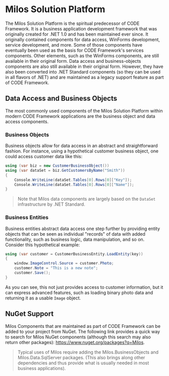 ﻿# Milos Solution Platform

The Milos Solution Platform is the spiritual predecessor of CODE Framework. It is a business application development framework that was originally created for .NET 1.0 and has been maintained ever since. It originally contained components for data access, WinForms development, service development, and more. Some of those components have eventually been used as the basis for CODE Framework's services components. Other elements, such as the WinForms components, are still available in their original form. Data access and business-objects components are also still available in their original form. However, they have also been converted into .NET Standard components (so they can be used in all flavors of .NET) and are maintained as a legacy support feature as part of CODE Framework.

## Data Access and Business Objects

The most commonly used components of the Milos Solution Platform within modern CODE Framework applications are the business object and data access components. 

### Business Objects

Business objects allow for data access in an abstract and straightforward fashion. For instance, using a hypothetical customer business object, one could access customer data like this:

```cs
using (var biz = new CustomerBusinessObject())
using (var dataSet = biz.GetCustomersByName("Smith"))
{
    Console.WriteLine(dataSet.Tables[0].Rows[0]["Key"]);
    Console.WriteLine(dataSet.Tables[0].Rows[0]["Name"]);
}
```

> Note that Milos data components are largely based on the ```DataSet``` infrastructure by .NET Standard.

### Business Entities

Business entities abstract data access one step further by providing entity objects that can be seen as individual "records" of data with added functionality, such as business logic, data manipulation, and so on. Consider this hypothetical example:

```cs
using (var customer = CustomerBusinessEntity.LoadEntity(key))
{
    window.ImageControl.Source = customer.Photo;
    customer.Note = "This is a new note";
    customer.Save();
}
```

As you can see, this not just provides access to customer information, but it can express advanced features, such as loading binary photo data and returning it as a usable ```Image``` object.

## NuGet Support

Milos Components that are maintained as part of CODE Framework can be added to your project from NuGet. The following link provides a quick way to search for Milos NuGet components (although this search may also return other packages): https://www.nuget.org/packages?q=Milos.

> Typical uses of Milos require adding the Milos.BusinessObjects and Milos.Data.SqlServer packages. (This also brings along other dependencies and thus provide what is usually needed in most business applications).
